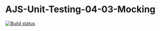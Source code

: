 # AJS-Unit-Testing-04-03-Mocking

[![Build status](https://ci.appveyor.com/api/projects/status/v0obb5f8vme70791/branch/main?svg=true)](https://ci.appveyor.com/project/MichaelVeselov/ajs-unit-testing-04-03-mocking/branch/main)
